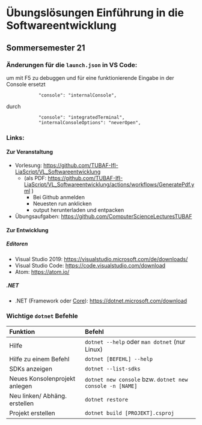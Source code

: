 # Übungslösungen Einführung in die Softwareentwicklung
## Sommersemester 21

### Änderungen für die `launch.json` in VS Code:
um mit F5 zu debuggen und für eine funktionierende Eingabe in der Console ersetzt
```
            "console": "internalConsole",
```
durch
```
            "console": "integratedTerminal",
            "internalConsoleOptions": "neverOpen",
```

### Links:
#### Zur Veranstaltung
- Vorlesung: https://github.com/TUBAF-IfI-LiaScript/VL_Softwareentwicklung
  - (als PDF: https://github.com/TUBAF-IfI-LiaScript/VL_Softwareentwicklung/actions/workflows/GeneratePdf.yml )
    - Bei Github anmelden
    - Neuesten run anklicken
    - output herunterladen und entpacken
- Übungsaufgaben: https://github.com/ComputerScienceLecturesTUBAF

#### Zur Entwicklung
##### Editoren
- Visual Studio 2019: https://visualstudio.microsoft.com/de/downloads/
- Visual Studio Code: https://code.visualstudio.com/download
- Atom: https://atom.io/

##### .NET
- .NET (Framework oder <u>Core</u>): https://dotnet.microsoft.com/download

### Wichtige `dotnet` Befehle
| Funktion                      | Befehl                                                   |
|:------------------------------|:---------------------------------------------------------|
| Hilfe                         | `dotnet --help` oder `man dotnet` (nur Linux)            |
| Hilfe zu einem Befehl         | `dotnet [BEFEHL] --help`                                 |
| SDKs anzeigen                 | `dotnet --list-sdks`                                     |
| Neues Konsolenprojekt anlegen | `dotnet new console` bzw. `dotnet new console -n [NAME]` |
| Neu linken/ Abhäng. erstellen | `dotnet restore`                                         |
| Projekt erstellen             | `dotnet build [PROJEKT].csproj `                         |
